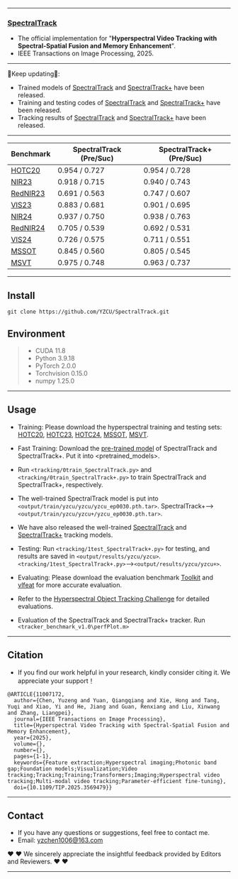 --------------------------------------------------------------------------------------
### [**SpectralTrack**](https://ieeexplore.ieee.org/document/11007172)

- The official implementation for "**Hyperspectral Video Tracking with Spectral-Spatial Fusion and Memory Enhancement**".
- IEEE Transactions on Image Processing, 2025.

--------------------------------------------------------------------------------------

:running:Keep updating:running::
- Trained models of [SpectralTrack](https://drive.google.com/drive/folders/189muRTkQTzAKM3JQHnh3_FzOqytvmz5d?hl=zh-cn) and [SpectralTrack+](https://drive.google.com/drive/folders/189muRTkQTzAKM3JQHnh3_FzOqytvmz5d?hl=zh-cn) have been released.
- Training and testing codes of [SpectralTrack](https://github.com/YZCU/SpectralTrack/blob/main/training%20and%20testing%20codes%20of%20SpectralTrack%20and%20SpectralTrack%2B.zip) and [SpectralTrack+](https://github.com/YZCU/SpectralTrack/blob/main/training%20and%20testing%20codes%20of%20SpectralTrack%20and%20SpectralTrack%2B.zip) have been released.
- Tracking results of [SpectralTrack](https://github.com/YZCU/SpectralTrack/blob/main/rect_results%20of%20SpectralTrack%20and%20SpectralTrack%2B.zip) and [SpectralTrack+](https://github.com/YZCU/SpectralTrack/blob/main/rect_results%20of%20SpectralTrack%20and%20SpectralTrack%2B.zip) have been released.
--------------------------------------------------------------------------------------
| Benchmark                                 | SpectralTrack (Pre/Suc) | SpectralTrack+ (Pre/Suc)|
| ------------------------------            | -------------------     | -------------------     |
| [HOTC20](https://www.hsitracking.com/)   |0.954 / 0.727 | 0.954 / 0.728 |
| [NIR23](https://www.hsitracking.com/)    |0.918 / 0.715 | 0.940 / 0.743 |
| [RedNIR23](https://www.hsitracking.com/) |0.691 / 0.563 | 0.747 / 0.607 |
| [VIS23](https://www.hsitracking.com/)    |0.883 / 0.681 | 0.901 / 0.695 |
| [NIR24](https://www.hsitracking.com/)    |0.937 / 0.750 | 0.938 / 0.763 |
| [RedNIR24](https://www.hsitracking.com/) |0.705 / 0.539 | 0.692 / 0.531 |
| [VIS24](https://www.hsitracking.com/)    |0.726 / 0.575 | 0.711 / 0.551 |
| [MSSOT](https://www.sciencedirect.com/science/article/pii/S0924271623002551) |0.845 / 0.560 | 0.805 / 0.545 |
| [MSVT](https://www.sciencedirect.com/science/article/pii/S0924271621002860)  |0.975 / 0.748 | 0.963 / 0.737 |

--------------------------------------------------------------------------------------
<!--
- Authors:
[Yuzeng Chen](https://yzcu.github.io/),
[Qiangqiang Yuan](http://qqyuan.users.sgg.whu.edu.cn/),
[Hong Xie](http://hts.sgg.whu.edu.cn/teachers/44.html),
[Yuqi Tang](https://faculty.csu.edu.cn/yqtang/zh_CN/zdylm/66781/list/index.htm),
[Yi Xiao](https://github.com/XY-boy),
Jiang He,
Renxiang Guan,
[Xinwang Liu](https://xinwangliu.github.io/),
[Liangpei Zhang](http://www.lmars.whu.edu.cn/prof_web/zhangliangpei/rs/index.html).
--------------------------------------------------------------------------------------
-->

<!--
[LaSOT](https://cis.temple.edu/lasot/), [GOT-10K](http://got-10k.aitestunion.com/downloads), [COCO](http://cocodataset.org), [HOTC](https://www.hsitracking.com/hot2022/), [MSSOT](https://github.com/Chenlulu1993/SMT), [MSVT](https://github.com/polwork/HOMG), and [TrackingNet](https://tracking-net.org/#downloads).
-->

##  Install
```
git clone https://github.com/YZCU/SpectralTrack.git
```

## Environment
 > * CUDA 11.8
 > * Python 3.9.18
 > * PyTorch 2.0.0
 > * Torchvision 0.15.0
 > * numpy 1.25.0 
--------------------------------------------------------------------------------------
## Usage
- Training: Please download the hyperspectral training and testing sets: [HOTC20](https://www.hsitracking.com/hot2022/), [HOTC23](https://www.hsitracking.com/hot2022/), [HOTC24](https://www.hsitracking.com/hot2022/), [MSSOT](https://github.com/Chenlulu1993/SMT), [MSVT](https://github.com/polwork/HOMG). 

- Fast Training: Download the [pre-trained model](https://drive.google.com/drive/folders/189muRTkQTzAKM3JQHnh3_FzOqytvmz5d?hl=zh-cn) of SpectralTrack and SpectralTrack+. Put it into <pretrained_models>.
- Run `<tracking/0train_SpectralTrack.py>` and `<tracking/0train_SpectralTrack+.py>` to train SpectralTrack and SpectralTrack+, respectively.
- The well-trained SpectralTrack model is put into `<output/train/yzcu/yzcu/yzcu_ep0030.pth.tar>`. SpectralTrack+-->`<output/train/yzcu/yzcu+/yzcu_ep0030.pth.tar>`.
- We have also released the well-trained [SpectralTrack](https://drive.google.com/drive/folders/189muRTkQTzAKM3JQHnh3_FzOqytvmz5d?hl=zh-cn) and [SpectralTrack+](https://drive.google.com/drive/folders/189muRTkQTzAKM3JQHnh3_FzOqytvmz5d?hl=zh-cn) tracking models.
- Testing: Run `<tracking/1test_SpectralTrack+.py>` for testing, and results are saved in `<output/results/yzcu/yzcu>`. `<tracking/1test_SpectralTrack+.py>`-->`<output/results/yzcu/yzcu+>`.
- Evaluating: Please download the evaluation benchmark [Toolkit](http://cvlab.hanyang.ac.kr/tracker_benchmark/) and [vlfeat](http://www.vlfeat.org/index.html) for more accurate evaluation.
- Refer to the [Hyperspectral Object Tracking Challenge](https://www.hsitracking.com/hot2022/) for detailed evaluations.
- Evaluation of the SpectralTrack and SpectralTrack+ tracker. Run `<tracker_benchmark_v1.0\perfPlot.m>`
--------------------------------------------------------------------------------------

## Citation
- If you find our work helpful in your research, kindly consider citing it. We appreciate your support！
```
@ARTICLE{11007172,
  author={Chen, Yuzeng and Yuan, Qiangqiang and Xie, Hong and Tang, Yuqi and Xiao, Yi and He, Jiang and Guan, Renxiang and Liu, Xinwang and Zhang, Liangpei},
  journal={IEEE Transactions on Image Processing}, 
  title={Hyperspectral Video Tracking with Spectral-Spatial Fusion and Memory Enhancement}, 
  year={2025},
  volume={},
  number={},
  pages={1-1},
  keywords={Feature extraction;Hyperspectral imaging;Photonic band gap;Foundation models;Visualization;Video tracking;Tracking;Training;Transformers;Imaging;Hyperspectral video tracking;Multi-modal video tracking;Parameter-efficient fine-tuning},
  doi={10.1109/TIP.2025.3569479}}

```
--------------------------------------------------------------------------------------

## Contact
- If you have any questions or suggestions, feel free to contact me.  
- Email: yzchen1006@163.com

:heart:  :heart: We sincerely appreciate the insightful feedback provided by Editors and Reviewers. :heart:  :heart:

--------------------------------------------------------------------------------------

